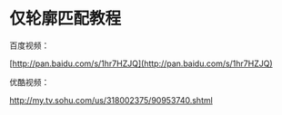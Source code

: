 # 仅轮廓匹配教程





百度视频：

[http://pan.baidu.com/s/1hr7HZJQ](http://pan.baidu.com/s/1hr7HZJQ)

优酷视频：

[http://my.tv.sohu.com/us/318002375/90953740.shtml ](http://my.tv.sohu.com/us/318002375/90953740.shtml )

